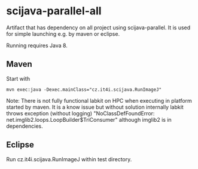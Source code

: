 # scijava-parallel-all
Artifact that has dependency on all project using scijava-parallel. It is used for simple launching e.g. by maven or eclipse.

Running requires Java 8.
## Maven
Start with 

```
mvn exec:java -Dexec.mainClass="cz.it4i.scijava.RunImageJ"
```
Note: There is not fully functional labkit on HPC when executing in platform started by maven. It is a know issue but without solution internally labkit throws exception (without logging) "NoClassDefFoundError: net.imglib2.loops.LoopBuilder$TriConsumer" although imglib2 is in dependencies.   

## Eclipse
Run cz.it4i.scijava.RunImageJ within test directory.
